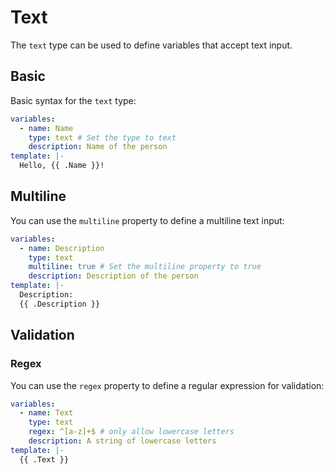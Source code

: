 # Text

The `text` type can be used to define variables that accept text input.

## Basic

Basic syntax for the `text` type:

```yaml
variables:
  - name: Name
    type: text # Set the type to text
    description: Name of the person
template: |-
  Hello, {{ .Name }}!
```

## Multiline

You can use the `multiline` property to define a multiline text input:

```yaml
variables:
  - name: Description
    type: text
    multiline: true # Set the multiline property to true
    description: Description of the person
template: |-
  Description:
  {{ .Description }}
```

## Validation

### Regex

You can use the `regex` property to define a regular expression for validation:

```yaml
variables:
  - name: Text
    type: text
    regex: ^[a-z]+$ # only allow lowercase letters
    description: A string of lowercase letters
template: |-
  {{ .Text }}
```
